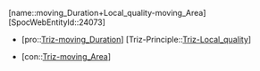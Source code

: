 ﻿---
type: TrizContradiction
aliases:
- moving_Duration+Local_quality-moving_Area
license: CC BY-SA 4.0
copyright: https://github.com/SpocWeb
IsDeleted: false
IsReadOnly: false
Confidential: public
tags: 
- Triz/Contradiction
---
[name::moving_Duration+Local_quality-moving_Area]
[SpocWebEntityId::24073]
+ [pro::[Triz-moving_Duration](tech/Triz/Parameter/Triz-moving_Duration.md)]
[Triz-Principle::[Triz-Local_quality](tech/Triz/Principle/Triz-Local_quality.md)]
- [con::[Triz-moving_Area](tech/Triz/Parameter/Triz-moving_Area.md)]

